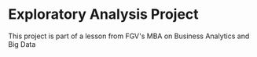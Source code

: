 # Exploratory Analysis Project

This project is part of a lesson from  FGV's MBA on Business Analytics and Big Data
